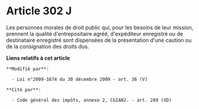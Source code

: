 # Article 302 J

Les personnes morales de droit public qui, pour les besoins de leur mission, prennent la qualité d'entrepositaire agréé,
d'expéditeur enregistré ou de destinataire enregistré sont dispensées de la présentation d'une caution ou de la consignation
des droits dus.

**Liens relatifs à cet article**

	**Modifié par**:

	  - Loi n°2009-1674 du 30 décembre 2009 - art. 36 (V)

	**Cité par**:

	  - Code général des impôts, annexe 2, CGIAN2. - art. 289 (VD)
